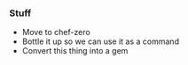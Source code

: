 ### Stuff 
* Move to chef-zero
* Bottle it up so we can use it as a command
* Convert this thing into a gem
